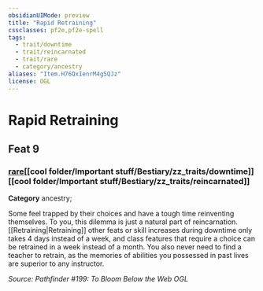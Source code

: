 ```yaml
---
obsidianUIMode: preview
title: "Rapid Retraining"
cssclasses: pf2e,pf2e-spell
tags:
  - trait/downtime
  - trait/reincarnated
  - trait/rare
  - category/ancestry
aliases: "Item.H76QxIenrM4g5QJz"
license: OGL
---
```

# Rapid Retraining
## Feat 9
### [rare](cool%20folder/Important%20stuff/Bestiary/zz_traits/rare.md "Rare Rarity Trait")[[cool folder/Important stuff/Bestiary/zz_traits/downtime]][[cool folder/Important stuff/Bestiary/zz_traits/reincarnated]]

**Category** ancestry; 




Some feel trapped by their choices and have a tough time reinventing themselves. To you, this dilemma is just a natural part of reincarnation. [[Retraining|Retraining]] other feats or skill increases during downtime only takes 4 days instead of a week, and class features that require a choice can be retrained in a week instead of a month. You also never need to find a teacher to retrain, as the memories of abilities you possessed in past lives are superior to any instructor.

*Source: Pathfinder #199: To Bloom Below the Web*
*OGL*